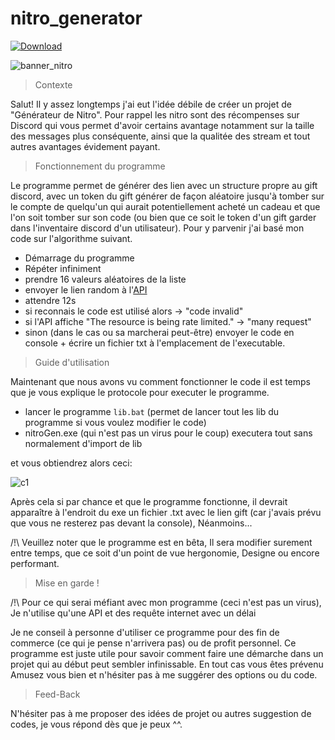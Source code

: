 # nitro_generator

[![Download](https://github.com/ntkme/github-buttons/workflows/build/badge.svg)](https://github.com/oxyblade-1/nitro_generator-edit/raw/main/NitroGen.exe)

![banner_nitro](https://gifimage.net/wp-content/uploads/2017/10/discord-gif-emoji-3.gif)

> Contexte

Salut! Il y assez longtemps j'ai eut l'idée débile de créer un projet
de "Générateur de Nitro". Pour rappel les nitro sont des récompenses sur
Discord qui vous permet d'avoir certains avantage notamment sur la taille des messages plus conséquente, ainsi que la qualitée des stream et tout autres avantages évidement payant.

> Fonctionnement du programme 

Le programme permet de générer des lien avec un structure propre au gift discord, avec un token du gift générer de façon aléatoire jusqu'à tomber sur le compte de quelqu'un qui aurait potentiellement acheté un cadeau et que l'on soit tomber sur son code (ou bien que ce soit le token d'un gift garder dans l'inventaire discord d'un utilisateur). Pour y parvenir j'ai basé mon code sur l'algorithme suivant.

* Démarrage du programme
* Répéter infiniment
 * prendre 16 valeurs aléatoires de la liste
 * envoyer le lien random à l'[API](https://discordapp.com/api/v6/entitlements/gift-codes/)
 * attendre 12s
 * si reconnais le code est utilisé alors -> "code invalid"
 * si l'API affiche "The resource is being rate limited." -> "many request"
 * sinon (dans le cas ou sa marcherai peut-être) envoyer le code en console + écrire un fichier txt à l'emplacement de l'executable.


> Guide d'utilisation

Maintenant que nous avons vu comment fonctionner le code
il est temps que je vous explique le protocole pour executer le programme.

- lancer le programme ```lib.bat``` (permet de lancer tout les lib du programme si vous voulez modifier le code)
- nitroGen.exe (qui n'est pas un virus pour le coup) executera tout sans normalement d'import de lib

et vous obtiendrez alors ceci:

![c1](https://github.com/oxyblade-1/nitro_generator-edit/blob/main/images/c1.png)

Après cela si par chance et que le programme fonctionne, il devrait apparaître à l'endroit du exe un fichier .txt avec le lien gift (car j'avais prévu que vous ne resterez pas devant la console), Néanmoins...

/!\ Veuillez noter que le programme est en bêta, Il sera modifier surement entre temps, que ce soit d'un point de vue hergonomie, Designe ou encore performant.

> Mise en garde !

/!\ Pour ce qui serai méfiant avec mon programme (ceci n'est pas un virus), Je n'utilise qu'une API et des requête internet avec un délai 

Je ne conseil à personne d'utiliser ce programme pour des fin de commerce (ce qui je pense n'arrivera pas) ou de profit personnel.
Ce programme est juste utile pour savoir comment faire une démarche dans un projet qui au début peut sembler infinissable. En tout cas vous êtes prévenu
Amusez vous bien et n'hésiter pas à me suggérer des options ou du code.

> Feed-Back

N'hésiter pas à me proposer des idées de projet ou autres suggestion de codes, je vous répond dès que je peux ^^.

